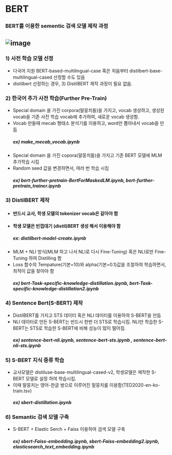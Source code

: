 # BERT

### BERT를 이용한 sementic 검색 모델 제작 과정 

## ![image](https://user-images.githubusercontent.com/93692701/162662467-3c579d60-5dc3-4670-a649-71b1bc11edc3.png)



### 1) 사전 학습 모델 선정
- 다국어 지원 BERT-based-multilingual-case 혹은 처음부터 distilbert-base-multilingual-cased 선정할 수도 있음
- distilbert 선정하는 경우, 3) DistilBERT 제작 과정이 필요 없음.

### 2) 한국어 추가 사전 학습(Further Pre-Train) 
- Special domain 을 가진 corpora(말뭉치들)을 가지고, vocab 생성하고, 생성된 vocab을 기존 사전 학습 vocab에 추가하여, 새로운 vocab 생성함.
- Vocab 만들때 mecab 형태소 분석기를 이용하고, word만 뽑아내서 vocab을 만듬 
  ##### ex) make_mecab_vocab.ipynb
- Special domain 을 가진 copora(말뭉치들)을 가지고 기존 BERT 모델에 MLM 추가학습 시킴
- Random seed 값을 변경하면서, 여러 번 학습 시킴
  ##### ex) bert-further-pretrain-BertForMaskedLM.ipynb,  bert-further-pretrain_trainer.ipynb 

### 3) DistilBERT 제작
- #### 반드시 교사, 학생 모델의 tokenizer vocab은 같아야 함
- #### 학생 모델은 빈껍데기 (distil)BERT 생성 해서 이용해야 함
  ##### ex: distilbert-model-create.ipynb
- MLM + NLI 방식(MLM 하고 나서 NLI로 다시 Fine-Tuning) 혹은 NLI로만  Fine-Tuning 하여 Distilling  함
- Loss 함수의 Tempature(기본=10)와 alpha(기본=0.1)값을 조절하여 학습하면서, 최적이 값을 찾아야 함
  ##### ex) bert-Task-specific-knowledge-distillation.ipynb,  bert-Task-specific-knowledge-distillation2.ipynb

### 4) Sentence Bert(S-BERT) 제작
- DistilBERT를 가지고 STS 데이터 혹은 NLI 데이터를 이용하여 S-BERT을 만듬
- NLI 데이터로 만든  S-BERT는 반드시 한번 더 STS로 학습시킴. NLI만 학습한 S-BERT는 STS로 학습한 S-BERT에 비해 성능이 많이 떨어짐.
  ##### ex) sentence-bert-nli.ipynb, sentence-bert-sts.ipynb , sentence-bert-nli-sts.ipynb
  
### 5) S-BERT 지식 증류 학습
- 교사모델은 distiluse-base-multilingual-cased-v2, 학생모델은 제작한 S-BERT 모델로 설정 하여 학습시킴.
- 이때 말뭉치는 영어-한글 쌍으로 이루어진 말뭉치를 이용함(TED2020-en-ko-train.tsv)
  ##### ex) sbert-distillation.ipynb

### 6) Semantic 검색 모델 구축
- S-BERT + Elastic Serch  + Faiss 이용하여 검색  모델 구축
  ##### ex) sbert-Faiss-embedding.ipynb, sbert-Faiss-embedding2.ipynb, elasticsearch_text_embedding.ipynb



